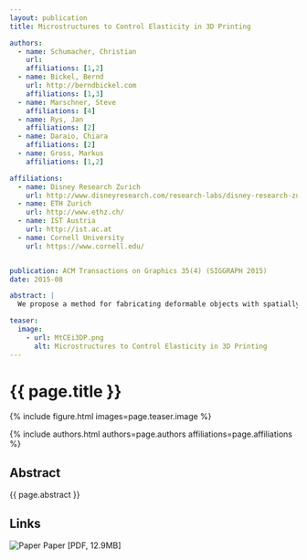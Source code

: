 ```yaml
---
layout: publication
title: Microstructures to Control Elasticity in 3D Printing

authors: 
  - name: Schumacher, Christian
    url: 
    affiliations: [1,2]
  - name: Bickel, Bernd
    url: http://berndbickel.com
    affiliations: [1,3]
  - name: Marschner, Steve
    affiliations: [4]
  - name: Rys, Jan
    affiliations: [2]
  - name: Daraio, Chiara
    affiliations: [2]
  - name: Gross, Markus
    affiliations: [1,2]

affiliations:
  - name: Disney Research Zurich
    url: http://www.disneyresearch.com/research-labs/disney-research-zurich/
  - name: ETH Zurich
    url: http://www.ethz.ch/
  - name: IST Austria
    url: http://ist.ac.at
  - name: Cornell University
    url: https://www.cornell.edu/


publication: ACM Transactions on Graphics 35(4) (SIGGRAPH 2015)
date: 2015-08

abstract: |
  We propose a method for fabricating deformable objects with spatially varying elasticity using 3D   printing.   Using a single, relatively stiff printer material, our method designs an assembly of small-scale   microstructures that have the effect of a softer material at the object scale, with properties depending    on the microstructure used in each part of the object.  We build on work in the area of metamaterials,     using numerical optimization to design tiled microstructures with desired properties, but with the key     difference that our method designs families of related structures that can be interpolated to smoothly     vary the material properties over a wide range.  To create an object with spatially varying elastic     properties, we tile the object's interior with microstructures drawn from these families, generating a   different microstructure for each cell using an efficient algorithm to select compatible structures for   neighboring cells.  We show results computed for both 2D and 3D objects, validating several 2D and 3D   printed structures using standard material tests as well as demonstrating various example applications.

teaser:
  image:
    - url: MtCEi3DP.png
      alt: Microstructures to Control Elasticity in 3D Printing
---
```


# {{ page.title }}

{% include figure.html images=page.teaser.image %}

{% include authors.html authors=page.authors affiliations=page.affiliations %}

## Abstract

{{ page.abstract }}

## Links

![Paper](paper.jpg) Paper [PDF, 12.9MB]